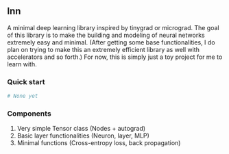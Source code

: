 ## lnn
A minimal deep learning library inspired by tinygrad or micrograd. The goal of this library is to
make the building and modeling of neural networks extremely easy and minimal. (After getting some
base functionalities, I do plan on trying to make this an extremely efficient library as well with
accelerators and so forth.) For now, this is simply just a toy project for me to learn with.

### Quick start
```python
# None yet
```

### Components
1. Very simple Tensor class (Nodes + autograd)
2. Basic layer functionalities (Neuron, layer, MLP)
3. Minimal functions (Cross-entropy loss, back propagation)
